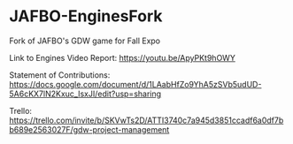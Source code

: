 # JAFBO-EnginesFork
Fork of JAFBO's GDW game for Fall Expo

Link to Engines Video Report: https://youtu.be/ApyPKt9hOWY

Statement of Contributions: https://docs.google.com/document/d/1LAabHfZo9YhA5zSVb5udUD-5A6cKX7lN2Kxuc_IsxJI/edit?usp=sharing

Trello: https://trello.com/invite/b/SKVwTs2D/ATTI3740c7a945d3851ccadf6a0df7bb689e2563027F/gdw-project-management 

